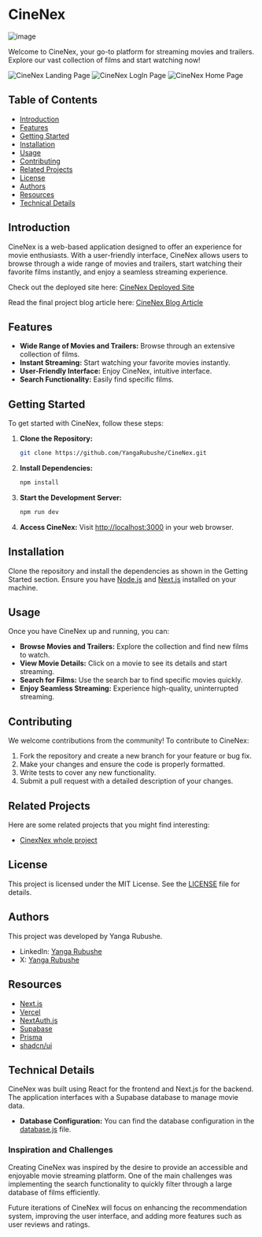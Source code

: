# CineNex
![image](https://github.com/YangaRubushe/cinenex-landingpage/assets/118383164/2ddf00fc-c25d-4a60-addd-2401461052ce)


Welcome to CineNex, your go-to platform for streaming movies and trailers. Explore our vast collection of films and start watching now!

![CineNex Landing Page](![image](https://github.com/YangaRubushe/cinenex-landingpage/assets/118383164/4a99364c-629d-4a72-8398-e16d86e54723))
![CineNex LogIn Page](![image](https://github.com/YangaRubushe/cinenex-landingpage/assets/118383164/8bedd662-3751-4fd8-ad39-9e187f1c9acb))
![CineNex Home Page](![image](https://github.com/YangaRubushe/cinenex-landingpage/assets/118383164/bfe4189c-ebe7-4ae1-9fd2-1ed029b0eb75))

## Table of Contents

- [Introduction](#introduction)
- [Features](#features)
- [Getting Started](#getting-started)
- [Installation](#installation)
- [Usage](#usage)
- [Contributing](#contributing)
- [Related Projects](#related-projects)
- [License](#license)
- [Authors](#authors)
- [Resources](#resources)
- [Technical Details](#technical-details)

## Introduction

CineNex is a web-based application designed to offer an experience for movie enthusiasts. With a user-friendly interface, CineNex allows users to browse through a wide range of movies and trailers, start watching their favorite films instantly, and enjoy a seamless streaming experience.

Check out the deployed site here: [CineNex Deployed Site](http://your-deployed-site-link.com)

Read the final project blog article here: [CineNex Blog Article](http://your-blog-article-link.com)

## Features

- **Wide Range of Movies and Trailers:** Browse through an extensive collection of films.
- **Instant Streaming:** Start watching your favorite movies instantly.
- **User-Friendly Interface:** Enjoy CineNex, intuitive interface.
- **Search Functionality:** Easily find specific films.

## Getting Started

To get started with CineNex, follow these steps:

1. **Clone the Repository:**
   ```sh
   git clone https://github.com/YangaRubushe/CineNex.git
   ```

2. **Install Dependencies:**
   ```sh
   npm install
   ```

3. **Start the Development Server:**
   ```sh
   npm run dev
   ```

4. **Access CineNex:**
   Visit [http://localhost:3000](http://localhost:3000) in your web browser.

## Installation

Clone the repository and install the dependencies as shown in the Getting Started section. Ensure you have [Node.js](https://nodejs.org/) and [Next.js](https://nextjs.org/) installed on your machine.

## Usage

Once you have CineNex up and running, you can:

- **Browse Movies and Trailers:** Explore the collection and find new films to watch.
- **View Movie Details:** Click on a movie to see its details and start streaming.
- **Search for Films:** Use the search bar to find specific movies quickly.
- **Enjoy Seamless Streaming:** Experience high-quality, uninterrupted streaming.

## Contributing

We welcome contributions from the community! To contribute to CineNex:

1. Fork the repository and create a new branch for your feature or bug fix.
2. Make your changes and ensure the code is properly formatted.
3. Write tests to cover any new functionality.
4. Submit a pull request with a detailed description of your changes.

## Related Projects

Here are some related projects that you might find interesting:

- [CinexNex whole project](https://github.com/YangaRubushe/CineNex)

## License

This project is licensed under the MIT License. See the [LICENSE](LICENSE) file for details.

## Authors

This project was developed by Yanga Rubushe.

- LinkedIn: [Yanga Rubushe](https://www.linkedin.com/in/yangarubushe)
- X: [Yanga Rubushe](https://www.x.com/yangarubushe)

## Resources

- [Next.js](https://nextjs.org/)
- [Vercel](https://vercel.com/)
- [NextAuth.js](https://next-auth.js.org/)
- [Supabase](https://supabase.com/)
- [Prisma](https://www.prisma.io/)
- [shadcn/ui](https://shadcn.dev/)

## Technical Details

CineNex was built using React for the frontend and Next.js for the backend. The application interfaces with a Supabase database to manage movie data.

- **Database Configuration:** You can find the database configuration in the [database.js](path/to/database.js) file.

### Inspiration and Challenges

Creating CineNex was inspired by the desire to provide an accessible and enjoyable movie streaming platform. One of the main challenges was implementing the search functionality to quickly filter through a large database of films efficiently. 

Future iterations of CineNex will focus on enhancing the recommendation system, improving the user interface, and adding more features such as user reviews and ratings.
